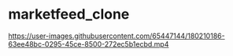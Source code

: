 # marketfeed_clone





https://user-images.githubusercontent.com/65447144/180210186-63ee48bc-0295-45ce-8500-272ec5b1ecbd.mp4

